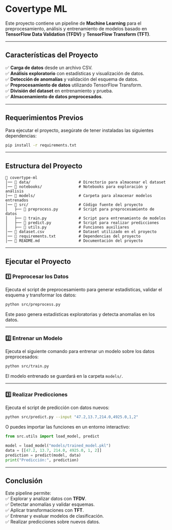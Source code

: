 # Covertype ML

Este proyecto contiene un pipeline de **Machine Learning** para el preprocesamiento, análisis y entrenamiento de modelos basado en **TensorFlow Data Validation (TFDV)** y **TensorFlow Transform (TFT)**.

---

## **Características del Proyecto**

✅ **Carga de datos** desde un archivo CSV.\
✅ **Análisis exploratorio** con estadísticas y visualización de datos.\
✅ **Detección de anomalías** y validación del esquema de datos.\
✅ **Preprocesamiento de datos** utilizando TensorFlow Transform.\
✅ **División del dataset** en entrenamiento y prueba.\
✅ **Almacenamiento de datos preprocesados**.

---

## **Requerimientos Previos**

Para ejecutar el proyecto, asegúrate de tener instaladas las siguientes dependencias:

```sh
pip install -r requirements.txt
```

---

## **Estructura del Proyecto**

```plaintext
📂 covertype-ml
│── 📂 data/                     # Directorio para almacenar el dataset
│── 📂 notebooks/                # Notebooks para exploración y análisis
│── 📂 models/                   # Carpeta para almacenar modelos entrenados
│── 📂 src/                      # Código fuente del proyecto
│   ├── 📜 preprocess.py         # Script para preprocesamiento de datos
│   ├── 📜 train.py              # Script para entrenamiento de modelos
│   ├── 📜 predict.py            # Script para realizar predicciones
│   ├── 📜 utils.py              # Funciones auxiliares
│── 📜 dataset.csv               # Dataset utilizado en el proyecto
│── 📜 requirements.txt          # Dependencias del proyecto
│── 📜 README.md                 # Documentación del proyecto
```

---

## **Ejecutar el Proyecto**

### 1️⃣ **Preprocesar los Datos**

Ejecuta el script de preprocesamiento para generar estadísticas, validar el esquema y transformar los datos:

```sh
python src/preprocess.py
```

Este paso genera estadísticas exploratorias y detecta anomalías en los datos.

---

### 2️⃣ **Entrenar un Modelo**

Ejecuta el siguiente comando para entrenar un modelo sobre los datos preprocesados:

```sh
python src/train.py
```

El modelo entrenado se guardará en la carpeta `models/`.

---

### 3️⃣ **Realizar Predicciones**

Ejecuta el script de predicción con datos nuevos:

```sh
python src/predict.py --input "47.2,13.7,214.0,4925.0,1,2"
```

O puedes importar las funciones en un entorno interactivo:

```python
from src.utils import load_model, predict

model = load_model("models/trained_model.pkl")
data = [[47.2, 13.7, 214.0, 4925.0, 1, 2]]
prediction = predict(model, data)
print("Predicción:", prediction)
```

---

## **Conclusión**

Este pipeline permite:\
✅ Explorar y analizar datos con **TFDV**.\
✅ Detectar anomalías y validar esquemas.\
✅ Aplicar transformaciones con **TFT**.\
✅ Entrenar y evaluar modelos de clasificación.\
✅ Realizar predicciones sobre nuevos datos.

